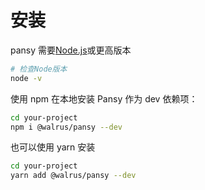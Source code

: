 # 安装

pansy 需要[Node.js](https://nodejs.org/en/)或更高版本

```bash
# 检查Node版本
node -v
```

使用 npm 在本地安装 Pansy 作为 dev 依赖项：

```bash
cd your-project
npm i @walrus/pansy --dev
```

也可以使用 yarn 安装

```bash
cd your-project
yarn add @walrus/pansy --dev
```
